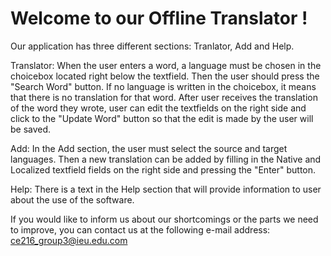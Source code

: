 # Welcome to our Offline Translator !

Our application has three different sections: Tranlator, Add and Help.

Translator: When the user enters a word, a language must be chosen in the choicebox located right below the textfield. Then the user should press the "Search Word" button. If no language is written in the choicebox, it means that there is no translation for that word. After user receives the translation of the word they wrote, user can edit the textfields on the right side and click to the "Update Word" button so that the edit is made by the user will be saved.

Add: In the Add section, the user must select the source and target languages. Then a new translation can be added by filling in the Native and Localized textfield fields on the right side and pressing the "Enter" button.

Help: There is a text in the Help section that will provide information to user about the use of the software.

If you would like to inform us about our shortcomings or the parts we need to improve, you can contact us at the following
e-mail address: ce216_group3@ieu.edu.com
